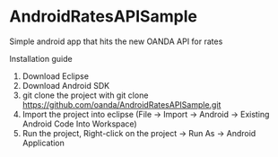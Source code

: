 AndroidRatesAPISample
=====================

Simple android app that hits the new OANDA API for rates

Installation guide
1. Download Eclipse
2. Download Android SDK
3. git clone the project with git clone https://github.com/oanda/AndroidRatesAPISample.git
4. Import the project into eclipse (File -> Import -> Android -> Existing Android Code Into Workspace)
5. Run the project, Right-click on the project -> Run As -> Android Application
